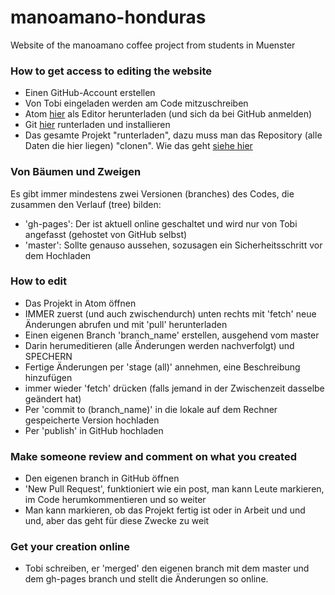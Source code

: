 # manoamano-honduras
Website of the manoamano coffee project from students in Muenster

### How to get access to editing the website
- Einen GitHub-Account erstellen
- Von Tobi eingeladen werden am Code mitzuschreiben
- Atom [hier](https://atom.io/) als Editor herunterladen (und sich da bei GitHub anmelden)
- Git [hier](https://git-scm.com/book/en/v2/Getting-Started-Installing-Git) runterladen und installieren
- Das gesamte Projekt "runterladen", dazu muss man das Repository (alle Daten die hier liegen) "clonen". Wie das geht [siehe hier](https://git-scm.com/book/de/v1/Git-Grundlagen-Ein-Git-Repository-anlegen#Ein-existierendes-Repository-klonen)

### Von Bäumen und Zweigen
Es gibt immer mindestens zwei Versionen (branches) des Codes, die zusammen den Verlauf (tree) bilden:
- 'gh-pages': Der ist aktuell online geschaltet und wird nur von Tobi angefasst (gehostet von GitHub selbst)
- 'master': Sollte genauso aussehen, sozusagen ein Sicherheitsschritt vor dem Hochladen

### How to edit
- Das Projekt in Atom öffnen
- IMMER zuerst (und auch zwischendurch) unten rechts mit 'fetch' neue Änderungen abrufen und mit 'pull' herunterladen
- Einen eigenen Branch 'branch_name' erstellen, ausgehend vom master
- Darin herumeditieren (alle Änderungen werden nachverfolgt) und SPECHERN
- Fertige Änderungen per 'stage (all)' annehmen, eine Beschreibung hinzufügen
- immer wieder 'fetch' drücken (falls jemand in der Zwischenzeit dasselbe geändert hat)
- Per 'commit to (branch_name)' in die lokale auf dem Rechner gespeicherte Version hochladen
- Per 'publish' in GitHub hochladen

### Make someone review and comment on what you created
- Den eigenen branch  in GitHub öffnen
- 'New Pull Request', funktioniert wie ein post, man kann Leute markieren, im Code herumkommentieren und so weiter
- Man kann markieren, ob das Projekt fertig ist oder in Arbeit und und und, aber das geht für diese Zwecke zu weit

### Get your creation online
- Tobi schreiben, er 'merged' den eigenen branch mit dem master und dem gh-pages branch und stellt die Änderungen so online.
